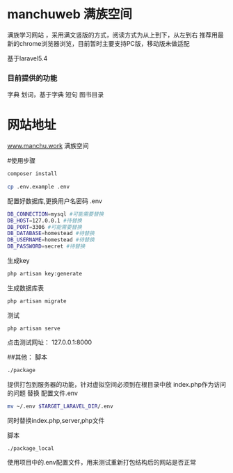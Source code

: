 # manchuweb 满族空间
满族学习网站 ，采用满文竖版的方式，阅读方式为从上到下，从左到右
推荐用最新的chrome浏览器浏览，目前暂时主要支持PC版，移动版未做适配

基于laravel5.4

### 目前提供的功能
字典
划词，基于字典
短句
图书目录

# 网站地址
www.manchu.work 满族空间

#使用步骤
```bash
composer install
 
cp .env.example .env 


```

配置好数据库,更换用户名密码 .env
```bash
DB_CONNECTION=mysql #可能需要替换
DB_HOST=127.0.0.1 #待替换
DB_PORT=3306 #可能需要替换
DB_DATABASE=homestead #待替换
DB_USERNAME=homestead #待替换
DB_PASSWORD=secret #待替换
```

生成key
```bash
php artisan key:generate
```


生成数据库表
```bash
php artisan migrate
```
测试
```
php artisan serve
```

点击测试网址： 
127.0.0.1:8000

##其他：
脚本
```bash
./package
```
提供打包到服务器的功能，针对虚拟空间必须到在根目录中放 index.php作为访问的问题
替换 配置文件.env
```bash
mv ~/.env $TARGET_LARAVEL_DIR/.env

```
同时替换index.php,server,php文件

脚本
```bash
./package_local
```
使用项目中的.env配置文件，用来测试重新打包结构后的网站是否正常